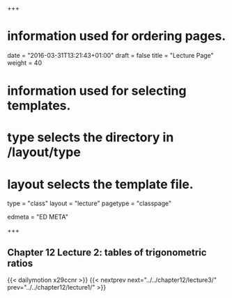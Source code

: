 +++
# information used for ordering pages.
date = "2016-03-31T13:21:43+01:00"
draft = false
title = "Lecture Page"
weight = 40

# information used for selecting templates.
# type selects the directory in /layout/type
# layout selects the template file.

type   = "class"
layout = "lecture"
pagetype = "classpage"





edmeta = "ED META"

+++
## Chapter 12 Lecture 2: tables of trigonometric ratios
{{< dailymotion x29ccnr >}}
{{< nextprev next="../../chapter12/lecture3/"     prev="../../chapter12/lecture1/"  >}}

